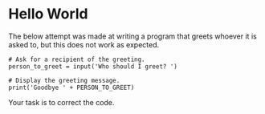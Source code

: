 # Hello World

The below attempt was made at writing a program that greets whoever it is asked to, but this does not work as expected. 

```
# Ask for a recipient of the greeting.
person_to_greet = input('Who should I greet? ')

# Display the greeting message.
print('Goodbye ' + PERSON_TO_GREET)
```

Your task is to correct the code.